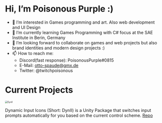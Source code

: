 # Hi, I’m Poisonous Purple :)

- 👀 I’m interested in Games programming and art. Also web development and UI Design
- 🌱 I’m currently learning Games Programming with C# focus at the SAE Institute in Berin, Germany
- 💞️ I’m looking forward to collaborate on games and web projects but also brand identities and modern design projects :)
- 📫 How to reach me:
  - Discord(fast response): PoisonousPurple#0815
  - E-Mail: otto-spaude@gmx.de
  - Twitter: @twitchpoisonous

# Current Projects

<img src="https://otto-spaude.tech/gh-media/dynii_banner_02.png" alt="DynII" style="zoom:50%;" />

Dynamic Input Icons (Short: DynII) is a Unity Package that switches input prompts automatically for you based on the current control scheme. [Repo](https://github.com/P0isonousPurple/DynII)

<!-- 
<img src="https://otto-spaude.me/gh-media/sae-le-gh.png" alt="SAE Events" style="zoom:50%;" />

<img src="https://otto-spaude.me/gh-media/chiefs-gh.png" alt="SAE Events" style="zoom:50%;" />

-->

